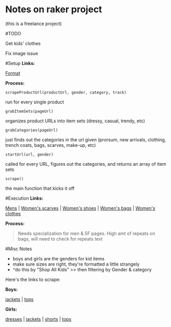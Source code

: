 Notes on raker project
======================

(this is a freelance project)

#TODO

Get kids' clothes

Fix image issue

#Setup
**Links:**

[Format](https://docs.google.com/document/d/10cGMGMSijke0lIZUNIiIQu6_MwH8ktVJNlx6h_p-1wU/edit?usp=sharing)

**Process:**

	scrapeProductUrl(productUrl, gender, category, track)

run for every single product

	grabItemSets(pageUrl)

organizes product URLs into item sets (dressy, casual, trendy, etc)

	grabCategories(pageUrl)

just finds out the categories in the url given (prorsum, new arrivals, clothing, trench coats, bags, scarves, make-up, etc)

	startUrl(url, gender)

called for every URL, figures out the categories, and returns an array of item sets

	scrape()

the main function that kicks it off

#Execution
**Links:**

[Mens](http://www.bergdorfgoodman.com/Mens-Store/cat202802/c.cat?siloId=cat202802&navid=topNavMens) | 
[Women's scarves](http://www.bergdorfgoodman.com/Categories/Scarves/cat408112_cat408110_cat408107/c.cat) | 
[Women's shoes](http://www.bergdorfgoodman.com/Shoe-Salon/cat200648/c.cat?siloId=cat200648&navid=topNavShoeSalon) | 
[Women's bags](http://www.bergdorfgoodman.com/Handbags/cat257221/c.cat?siloId=cat257221&navid=topNavHandbags) | 
[Women's clothes](http://www.bergdorfgoodman.com/5F-Contemporary/5F-Apparel/Shop-All-5F/cat441205_cat232503_cat230300/c.cat)


**Process:**

>Needs specialization for men & 5F pages. High amt of repeats on bags, will need to check for repeats text

#Misc Notes
* boys and girls are the genders for kid items
* make sure sizes are right, they're formatted a little strangely
* ^do this by "Shop All Kids" >> then filtering by Gender & category

Here's the links to scrape:

**Boys:**

[jackets](http://www.bergdorfgoodman.com/Kids/Boys/cat413109_cat000006_cat000000/c.cat?fromDrawer=true#endecaDrivenSiloRefinements=fromDrawer%3Dtrue&userConstrainedResults=true&refinements=4294924778,&page=1&pageSize=120&sort=PCS_SORT&definitionPath=/nm/commerce/pagedef/template/EndecaDriven&allStoresInput=false&onlineOnly=) | [tops](http://www.bergdorfgoodman.com/Kids/Boys/cat413109_cat000006_cat000000/c.cat?fromDrawer=true#endecaDrivenSiloRefinements=fromDrawer%3Dtrue&userConstrainedResults=true&refinements=4294924777,&page=1&pageSize=120&sort=PCS_SORT&definitionPath=/nm/commerce/pagedef/template/EndecaDriven&allStoresInput=false&onlineOnly=)

**Girls:**

[dresses](http://www.bergdorfgoodman.com/Kids/Girls/cat356400_cat000006_cat000000/c.cat#userConstrainedResults=true&refinements=4294924774,&page=1&pageSize=120&sort=PCS_SORT&definitionPath=/nm/commerce/pagedef/template/EndecaDriven&allStoresInput=false&onlineOnly=) | [jackets](http://www.bergdorfgoodman.com/Kids/Girls/cat356400_cat000006_cat000000/c.cat#userConstrainedResults=true&refinements=4294924778,&page=1&pageSize=120&sort=PCS_SORT&definitionPath=/nm/commerce/pagedef/template/EndecaDriven&allStoresInput=false&onlineOnly=) | [shorts](http://www.bergdorfgoodman.com/Kids/Girls/cat356400_cat000006_cat000000/c.cat#userConstrainedResults=true&refinements=4294924780,&page=1&pageSize=120&sort=PCS_SORT&definitionPath=/nm/commerce/pagedef/template/EndecaDriven&allStoresInput=false&onlineOnly=) | [tops](http://www.bergdorfgoodman.com/Kids/Girls/cat356400_cat000006_cat000000/c.cat#userConstrainedResults=true&refinements=4294924777,&page=1&pageSize=120&sort=PCS_SORT&definitionPath=/nm/commerce/pagedef/template/EndecaDriven&allStoresInput=false&onlineOnly=)